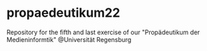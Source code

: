 # propaedeutikum22
Repository for the fifth and last exercise of our "Propädeutikum der Medieninformtik" @Universität Regensburg
